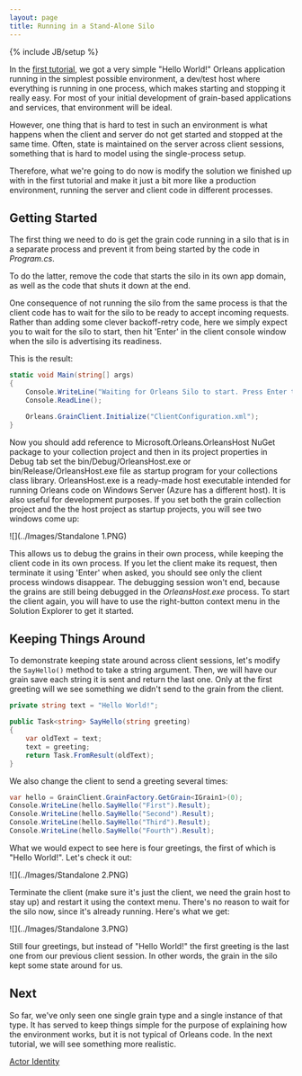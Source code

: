 ```yaml
---
layout: page
title: Running in a Stand-Alone Silo
---
```

{% include JB/setup %}


In the [first tutorial](My-First-Orleans-Application), we got a very simple "Hello World!" Orleans application running in the simplest possible environment, a dev/test host where everything is running in one process, which makes starting and stopping it really easy. 
For most of your initial development of grain-based applications and services, that environment will be ideal.

However, one thing that is hard to test in such an environment is what happens when the client and server do not get started and stopped at the same time. 
Often, state is maintained on the server across client sessions, something that is hard to model using the single-process setup.

Therefore, what we're going to do now is modify the solution we finished up with in the first tutorial and make it just a bit more like a production environment, running the server and client code in different processes.

## Getting Started

The first thing we need to do is get the grain code running in a silo that is in a separate process and prevent it from being started by the code in _Program.cs_.

To do the latter, remove the code that starts the silo in its own app domain, as well as the code that shuts it down at the end.

One consequence of not running the silo from the same process is that the client code has to wait for the silo to be ready to accept incoming requests. 
Rather than adding some clever backoff-retry code, here we simply expect you to wait for the silo to start, then hit 'Enter' in the client console window when the silo is advertising its readiness.

 This is the result:

``` csharp
static void Main(string[] args)
{
    Console.WriteLine("Waiting for Orleans Silo to start. Press Enter to proceed...");
    Console.ReadLine();

    Orleans.GrainClient.Initialize("ClientConfiguration.xml");
}
```

Now you should add reference to Microsoft.Orleans.OrleansHost NuGet package to your collection project and then in its project properties in Debug tab set the bin/Debug/OrleansHost.exe or bin/Release/OrleansHost.exe file as startup program for your collections class library.
OrleansHost.exe is a ready-made host executable intended for running Orleans code on Windows Server (Azure has a different host). 
It is also useful for development purposes. If you set both the grain collection project and the the host project as startup projects, you will see two windows come up:

![](../Images/Standalone 1.PNG)


This allows us to debug the grains in their own process, while keeping the client code in its own process. 
If you let the client make its request, then terminate it using 'Enter' when asked, you should see only the client process windows disappear. 
The debugging session won't end, because the grains are still being debugged in the _OrleansHost.exe_ process. 
To start the client again, you will have to use the right-button context menu in the Solution Explorer to get it started.

## Keeping Things Around

To demonstrate keeping state around across client sessions, let's modify the `SayHello()` method to take a string argument. 
Then, we will have our grain save each string it is sent and return the last one. 
Only at the first greeting will we see something we didn't send to the grain from the client.

``` csharp
private string text = "Hello World!";

public Task<string> SayHello(string greeting)
{
    var oldText = text;
    text = greeting;
    return Task.FromResult(oldText);
}
```


 We also change the client to send a greeting several times:

``` csharp
var hello = GrainClient.GrainFactory.GetGrain<IGrain1>(0);
Console.WriteLine(hello.SayHello("First").Result);
Console.WriteLine(hello.SayHello("Second").Result);
Console.WriteLine(hello.SayHello("Third").Result);
Console.WriteLine(hello.SayHello("Fourth").Result);
```

What we would expect to see here is four greetings, the first of which is "Hello World!". 
Let's check it out:

![](../Images/Standalone 2.PNG)

Terminate the client (make sure it's just the client, we need the grain host to stay up) and restart it using the context menu. 
There's no reason to wait for the silo now, since it's already running. 
Here's what we get:

![](../Images/Standalone 3.PNG)

Still four greetings, but instead of "Hello World!" the first greeting is the last one from our previous client session. 
In other words, the grain in the silo kept some state around for us.

## Next

So far, we've only seen one single grain type and a single instance of that type. 
It has served to keep things simple for the purpose of explaining how the environment works, but it is not typical of Orleans code. 
In the next tutorial, we will see something more realistic.

[Actor Identity](Actor-Identity)

